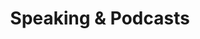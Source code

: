 ---
title: Speaking & Podcasts
description: Podcast appearances and speaking engagements on technology leadership, digital transformation, and innovation.
appearances:
  - title: "Tech Leadership Podcast: Building High-Performance Teams"
    date: "Jan 2025"
    link: "https://example.com/podcast1"
    host: "Sarah Johnson"
    description: "Discussing strategies for building and leading high-performance technology teams in the modern workplace."
  - title: "Innovation Summit: The Future of AI in Business"
    date: "Dec 2024"
    link: "https://example.com/podcast2"
    host: "Innovation Summit 2024"
    description: "Keynote interview. Exploring practical applications of AI in business strategy and operations."
  - title: "Digital Transformation Deep Dive"
    date: "Nov 2024"
    link: "https://example.com/podcast3"
    host: "Michael Chen"
    description: "A comprehensive discussion on digital transformation frameworks and implementation strategies."
  - title: "The Leadership Edge: Navigating Change"
    date: "Oct 2024"
    link: "https://example.com/podcast4"
    host: "Dr. Lisa Rodriguez"
    description: "Conversation about leadership principles for navigating organizational change and uncertainty."
  - title: "Industry Insights Webinar: Technology Trends"
    date: "Sep 2024"
    link: "https://example.com/podcast5"
    host: "Industry Leaders Panel"
    description: "Panel discussion on emerging technology trends and their business implications."
  - title: "Startup Stories: From Idea to Scale"
    date: "Aug 2024"
    link: "https://example.com/podcast6"
    host: "David Park"
    description: "Sharing experiences and lessons learned from building and scaling technology companies."
  - title: "The Strategy Show: Digital-First Organizations"
    date: "Jul 2024"
    link: "https://example.com/podcast7"
    host: "Amanda Williams"
    description: "Discussing how organizations can become truly digital-first in their operations and culture."
  - title: "Future of Work Summit Interview"
    date: "Jun 2024"
    link: "https://example.com/podcast8"
    host: "Future of Work Summit"
    description: "Live interview. Exploring the evolution of remote work and distributed teams."
topics:
  - topic: "Digital Transformation"
    description: "Strategic frameworks for organizational digital transformation, technology adoption patterns, and change management best practices."
  - topic: "Technology Leadership"
    description: "Building high-performance technology teams, leading through uncertainty, and fostering innovation culture in organizations."
  - topic: "AI & Ethics"
    description: "Responsible AI development, ethical considerations in automated systems, and the future of human-AI collaboration."
  - topic: "Future of Work"
    description: "Remote work strategies, distributed team management, and the evolution of workplace culture in the digital age."
formats:
  - format: "Podcast Interviews"
    description: "Long-form conversations about technology, leadership, and innovation with industry hosts."
  - format: "Conference Keynotes"
    description: "Recorded keynote presentations from major industry conferences and summits."
  - format: "Panel Discussions"
    description: "Expert panel discussions on emerging trends and industry challenges."
  - format: "Webinar Sessions"
    description: "Educational webinars and masterclasses on digital transformation and leadership."
inquiries:
  instructions: "I'm available for speaking engagements, podcast interviews, and panel discussions. I particularly enjoy conversations about technology leadership, innovation, and the human side of digital transformation. For speaking inquiries, please reach out via email with details about your event, audience, and preferred topics."
  email: "your.email@example.com"
--- 
